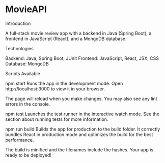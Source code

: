 # MovieAPI

Introduction

A full-stack movie review app with a backend in Java (Spring Boot), a frontend in JavaScript (React), and a MongoDB database.


Technologies

Backend: Java, Spring Boot, JUnit
Frontend: JavaScript, React, JSX, CSS
Database: MongoDB


Scripts Available

npm start
Runs the app in the development mode.
Open http://localhost:3000 to view it in your browser.

The page will reload when you make changes.
You may also see any lint errors in the console.

npm test
Launches the test runner in the interactive watch mode.
See the section about running tests for more information.

npm run build
Builds the app for production to the build folder.
It correctly bundles React in production mode and optimizes the build for the best performance.

The build is minified and the filenames include the hashes.
Your app is ready to be deployed!
